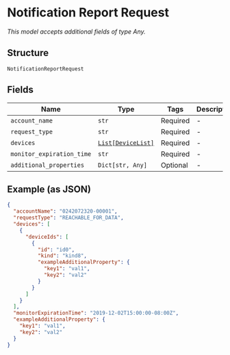 
# Notification Report Request

*This model accepts additional fields of type Any.*

## Structure

`NotificationReportRequest`

## Fields

| Name | Type | Tags | Description |
|  --- | --- | --- | --- |
| `account_name` | `str` | Required | - |
| `request_type` | `str` | Required | - |
| `devices` | [`List[DeviceList]`](../../doc/models/device-list.md) | Required | - |
| `monitor_expiration_time` | `str` | Required | - |
| `additional_properties` | `Dict[str, Any]` | Optional | - |

## Example (as JSON)

```json
{
  "accountName": "0242072320-00001",
  "requestType": "REACHABLE_FOR_DATA",
  "devices": [
    {
      "deviceIds": [
        {
          "id": "id0",
          "kind": "kind8",
          "exampleAdditionalProperty": {
            "key1": "val1",
            "key2": "val2"
          }
        }
      ]
    }
  ],
  "monitorExpirationTime": "2019-12-02T15:00:00-08:00Z",
  "exampleAdditionalProperty": {
    "key1": "val1",
    "key2": "val2"
  }
}
```

